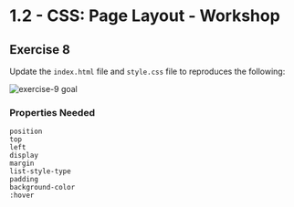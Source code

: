 # 1.2 - CSS: Page Layout - Workshop

## Exercise 8

Update the `index.html` file and `style.css` file to reproduces the following:

![exercise-9 goal](../../assets/ex-9-goal.png)

### Properties Needed

```
position
top
left
display
margin
list-style-type
padding
background-color
:hover
```
